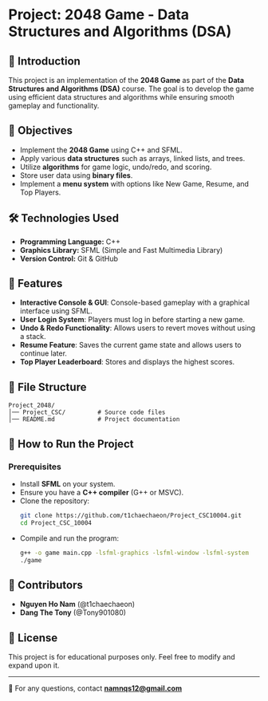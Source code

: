 # Project: 2048 Game - Data Structures and Algorithms (DSA)

## 📌 Introduction
This project is an implementation of the **2048 Game** as part of the **Data Structures and Algorithms (DSA)** course. The goal is to develop the game using efficient data structures and algorithms while ensuring smooth gameplay and functionality.

## 🎯 Objectives
- Implement the **2048 Game** using C++ and SFML.
- Apply various **data structures** such as arrays, linked lists, and trees.
- Utilize **algorithms** for game logic, undo/redo, and scoring.
- Store user data using **binary files**.
- Implement a **menu system** with options like New Game, Resume, and Top Players.

## 🛠️ Technologies Used
- **Programming Language:** C++
- **Graphics Library:** SFML (Simple and Fast Multimedia Library)
- **Version Control:** Git & GitHub

## 📜 Features
- **Interactive Console & GUI**: Console-based gameplay with a graphical interface using SFML.
- **User Login System**: Players must log in before starting a new game.
- **Undo & Redo Functionality**: Allows users to revert moves without using a stack.
- **Resume Feature**: Saves the current game state and allows users to continue later.
- **Top Player Leaderboard**: Stores and displays the highest scores.

## 📂 File Structure
```
Project_2048/
│── Project_CSC/         # Source code files
│── README.md            # Project documentation
```

## 🚀 How to Run the Project
### Prerequisites
- Install **SFML** on your system.
- Ensure you have a **C++ compiler** (G++ or MSVC).
- Clone the repository:
  ```sh
  git clone https://github.com/t1chaechaeon/Project_CSC10004.git
  cd Project_CSC_10004
  ```
- Compile and run the program:
  ```sh
  g++ -o game main.cpp -lsfml-graphics -lsfml-window -lsfml-system
  ./game
  ```

## 👥 Contributors
- **Nguyen Ho Nam** (@t1chaechaeon)
- **Dang The Tony** (@Tony901080)
## 📜 License
This project is for educational purposes only. Feel free to modify and expand upon it.

---
📧 For any questions, contact **namnqs12@gmail.com**
